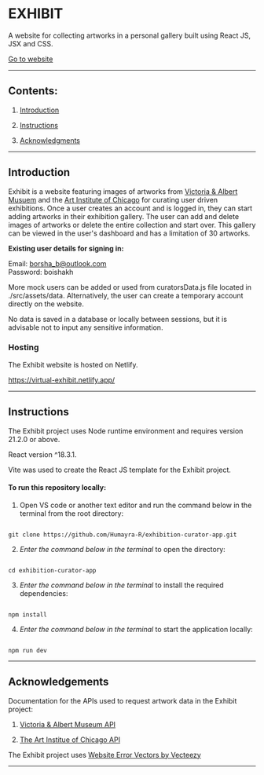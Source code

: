 # EXHIBIT    

A website for collecting artworks in a personal gallery built using React JS, JSX and CSS.  

<a href="https://virtual-exhibit.netlify.app/" target="_blank">Go to website</a>


---


## Contents:
1. [Introduction](#introduction)

2. [Instructions](#instructions)

3. [Acknowledgments](#acknowledgements)


---

## Introduction


Exhibit is a website featuring images of artworks from [Victoria & Albert Musuem](#acknowledgements) and the [Art Institute of Chicago](#acknowledgements) for curating user driven exhibitions. Once a user creates an account and is logged in, they can start adding artworks in their exhibition gallery. The user can add and delete images of artworks or delete the entire collection and start over. This gallery can be viewed in the user's dashboard and has a limitation of 30 artworks.

**Existing user details for signing in:** 

Email: borsha_b@outlook.com    
Password: boishakh

More mock users can be added or used from curatorsData.js file located in ./src/assets/data. Alternatively, the user can create a temporary account directly on the website. 

No data is saved in a database or locally between sessions, but it is advisable not to input any sensitive information.

### Hosting

The Exhibit website is hosted on Netlify.

https://virtual-exhibit.netlify.app/


---


## Instructions


The Exhibit project uses Node runtime environment and requires version 21.2.0 or above.

React version ^18.3.1.

Vite was used to create the React JS template for the Exhibit project. 


#### To run this repository locally:

1. Open VS code or another text editor and run the command below in the terminal from the root directory:

```

git clone https://github.com/Humayra-R/exhibition-curator-app.git 

```

2. *Enter the command below in the terminal* to open the directory:  

```

cd exhibition-curator-app

```

3. *Enter the command below in the terminal* to install the required dependencies: 

```

npm install

```

4. *Enter the command below in the terminal* to start the application locally: 

```

npm run dev

```

---


## Acknowledgements

Documentation for the APIs used to request artwork data in the Exhibit project:

1. <a href="https://developers.vam.ac.uk/guide/v2/welcome.html" target="_blank" >Victoria & Albert Museum API</a>

2. <a href="https://api.artic.edu/docs/#quick-start" target="_blank" >The Art Institue of Chicago API</a>


The Exhibit project uses <a href="https://www.vecteezy.com/free-vector/website-error">Website Error Vectors by Vecteezy</a>

---
